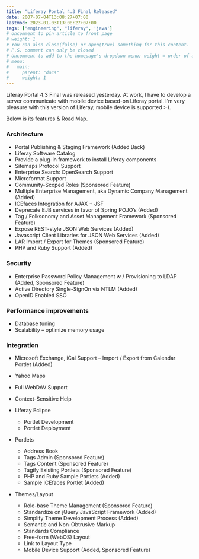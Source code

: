 ```yaml
---
title: "Liferay Portal 4.3 Final Released"
date: 2007-07-04T13:08:27+07:00
lastmod: 2023-01-03T13:08:27+07:00
tags: ["engineering", "liferay", 'java']
# Uncomment to pin article to front page
# weight: 1
# You can also close(false) or open(true) something for this content.
# P.S. comment can only be closed
# Uncomment to add to the homepage's dropdown menu; weight = order of article
# menu:
#   main:
#     parent: "docs"
#     weight: 1
---
```


Liferay Portal 4.3 Final was released yesterday. At work, I have to develop a server communicate with mobile device based-on Liferay portal. I’m very pleasure with this version of Liferay, mobile device is supported :-).

<!--more-->

Below is its features & Road Map.

### Architecture
  - Portal Publishing & Staging Framework (Added Back)
  - Liferay Software Catalog
  - Provide a plug-in framework to install Liferay components
  - Sitemaps Protocol Support
  - Enterprise Search: OpenSearch Support
  - Microformat Support
  - Community-Scoped Roles (Sponsored Feature)
  - Multiple Enterprise Management, aka Dynamic Company Management (Added)
  - ICEfaces Integration for AJAX + JSF
  - Deprecate EJB services in favor of Spring POJO’s (Added)
  - Tag / Folksonomy and Asset Management Framework (Sponsored Feature)
  - Expose REST-style JSON Web Services (Added)
  - Javascript Client Libraries for JSON Web Services (Added)
  - LAR Import / Export for Themes (Sponsored Feature)
  - PHP and Ruby Support (Added)

### Security
- Enterprise Password Policy Management w / Provisioning to LDAP (Added, Sponsored Feature)
- Active Directory Single-SignOn via NTLM (Added)
- OpenID Enabled SSO

### Performance improvements
- Database tuning
- Scalability – optimize memory usage

### Integration

- Microsoft Exchange, iCal Support – Import / Export from Calendar Portlet (Added)
- Yahoo Maps
- Full WebDAV Support
- Context-Sensitive Help
- Liferay Eclipse
  - Portlet Development
  - Portlet Deployment
- Portlets
  - Address Book
  - Tags Admin (Sponsored Feature)
  - Tags Content (Sponsored Feature)
  - Tagify Existing Portlets (Sponsored Feature)
  - PHP and Ruby Sample Portlets (Added)
  - Sample ICEfaces Portlet (Added)

- Themes/Layout
  - Role-base Theme Management (Sponsored Feature)
  - Standardize on jQuery JavaScript Framework (Added)
  - Simplify Theme Development Process (Added)
  - Semantic and Non-Obtrusive Markup
  - Standards Compliance
  - Free-form (WebOS) Layout
  - Link to Layout Type
  - Mobile Device Support (Added, Sponsored Feature)
